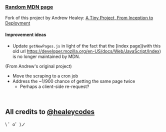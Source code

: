 ### [Random MDN page](https://random-mdn-page-b6lncbu8p-jasper-wongs-projects.vercel.app/)

Fork of this project by Andrew Healey: [A Tiny Project, From Inception to Deployment](https://healeycodes.com/tiny-project-to-completion)

#### Improvement ideas

- Update ```getNewPages.js``` in light of the fact that the [index page](with this old url https://developer.mozilla.org/en-US/docs/Web/JavaScript/Index) is no longer maintained by MDN.

(From Andrew's original project)
- Move the scraping to a cron job
- Address the ~1/900 chance of getting the same page twice
  - Perhaps a client-side re-request?
<br>

All credits to [@healeycodes](https://twitter.com/healeycodes)
-------------------

\ ゜o゜)ノ
